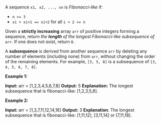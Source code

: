 A sequence  `x1, x2, ..., xn`  is  _Fibonacci-like_  if:

-   `n >= 3`
-   `xi + xi+1 == xi+2`  for all  `i + 2 <= n`

Given a  **strictly increasing**  array  `arr`  of positive integers forming a sequence, return  _the  **length**  of the longest Fibonacci-like subsequence of_  `arr`. If one does not exist, return  `0`.

A  **subsequence**  is derived from another sequence  `arr`  by deleting any number of elements (including none) from  `arr`, without changing the order of the remaining elements. For example,  `[3, 5, 8]`  is a subsequence of  `[3, 4, 5, 6, 7, 8]`.

**Example 1:**

**Input:** arr = [1,2,3,4,5,6,7,8]
**Output:** 5
**Explanation:** The longest subsequence that is fibonacci-like: [1,2,3,5,8].

**Example 2:**

**Input:** arr = [1,3,7,11,12,14,18]
**Output:** 3
**Explanation**:  The longest subsequence that is fibonacci-like: [1,11,12], [3,11,14] or [7,11,18].
